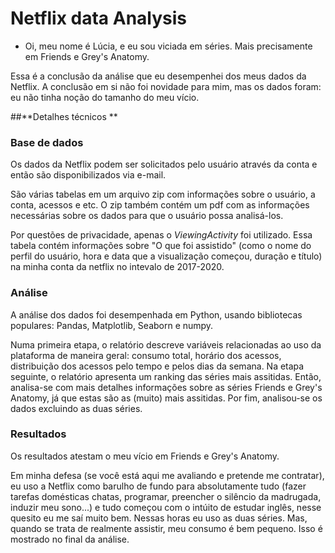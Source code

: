 # Netflix data Analysis 

- Oi, meu nome é Lúcia, e eu sou viciada em séries. Mais precisamente em Friends e Grey's Anatomy. 

Essa é a conclusão da análise que eu desempenhei dos meus dados da Netflix. 
A conclusão em si não foi novidade para mim, mas os dados foram: eu não tinha noção do tamanho do meu vício. 

##**Detalhes técnicos **

### Base de dados
Os dados da Netflix podem ser solicitados pelo usuário através da conta e então são disponibilizados via e-mail. 

São várias tabelas em um arquivo zip com informações sobre o usuário, a conta, acessos e etc.  O zip também contém um pdf com as informações necessárias sobre os dados para que o usuário possa analisá-los. 

Por questões de privacidade, apenas o *ViewingActivity* foi utilizado. Essa tabela contém informações sobre "O que foi assistido" (como o nome do perfil do usuário, hora e data que a visualização começou, duração e título) na minha conta da netflix no intevalo de 2017-2020.

### Análise 
A análise dos dados foi desempenhada em Python, usando bibliotecas populares: Pandas, Matplotlib, Seaborn e numpy.

Numa primeira etapa, o relatório descreve variáveis relacionadas ao uso da plataforma de maneira geral: consumo total, horário dos acessos, distribuição dos acessos pelo tempo e pelos dias da semana. Na etapa seguinte,  o relatório apresenta um ranking das séries mais assitidas. Então, analisa-se com mais detalhes informações sobre as séries Friends e Grey's Anatomy, já que estas são as (muito) mais assitidas. Por fim, analisou-se os dados excluindo as duas séries. 

### Resultados 
Os resultados atestam o meu vício em Friends e Grey's Anatomy. 

Em minha defesa (se você está aqui me avaliando e pretende me contratar), eu uso a Netflix como barulho de fundo para absolutamente tudo (fazer tarefas domésticas chatas, programar, preencher o silêncio da madrugada, induzir meu sono...) e tudo começou com o intúito de estudar inglês, nesse quesito eu me saí muito bem. Nessas horas eu uso as duas séries. Mas, quando se trata de realmente assistir, meu consumo é bem pequeno. Isso é mostrado no final da análise. 
